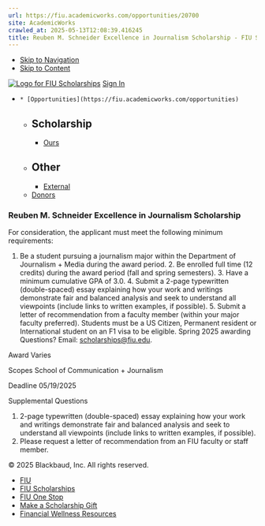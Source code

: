 ```yaml
---
url: https://fiu.academicworks.com/opportunities/20700
site: AcademicWorks
crawled_at: 2025-05-13T12:08:39.416245
title: Reuben M. Schneider Excellence in Journalism Scholarship - FIU Scholarships
---
```


  * [Skip to Navigation](https://fiu.academicworks.com/opportunities/20700#navigation)
  * [Skip to Content](https://fiu.academicworks.com/opportunities/20700#main)

[![Logo for FIU Scholarships](https://s3.amazonaws.com/static.academicworks.com/clients/fiu/assets/images/logo.png)](http://fiu.academicworks.com) [Sign In](https://fiu.academicworks.com/users/sign_in)
  *     * [Opportunities](https://fiu.academicworks.com/opportunities)
      * ## Scholarship
        * [Ours](https://fiu.academicworks.com/opportunities)
      * ## Other
        * [External](https://fiu.academicworks.com/opportunities/external)
    * [Donors](https://fiu.academicworks.com/donors)


### Reuben M. Schneider Excellence in Journalism Scholarship
For consideration, the applicant must meet the following minimum requirements:
1. Be a student pursuing a journalism major within the Department of Journalism + Media during the award period. 2. Be enrolled full time (12 credits) during the award period (fall and spring semesters). 3. Have a minimum cumulative GPA of 3.0. 4. Submit a 2-page typewritten (double-spaced) essay explaining how your work and writings demonstrate fair and balanced analysis and seek to understand all viewpoints (include links to written examples, if possible). 5. Submit a letter of recommendation from a faculty member (within your major faculty preferred).
Students must be a US Citizen, Permanent resident or International student on an F1 visa to be eligible. Spring 2025 awarding Questions? Email: scholarships@fiu.edu. 

Award
    Varies 

Scopes
    School of Communication + Journalism 

Deadline
    05/19/2025 

Supplemental Questions
    
  1. 2-page typewritten (double-spaced) essay explaining how your work and writings demonstrate fair and balanced analysis and seek to understand all viewpoints (include links to written examples, if possible).
  2. Please request a letter of recommendation from an FIU faculty or staff member.


© 2025 Blackbaud, Inc. All rights reserved. 
  * [FIU ](http://fiu.edu/)
  * [FIU Scholarships](http://scholarships.fiu.edu)
  * [FIU One Stop](http://onestop.fiu.edu)
  * [Make a Scholarship Gift](https://give.fiu.edu/give-now/)
  * [Financial Wellness Resources](https://go.fiu.edu/iGrad)


